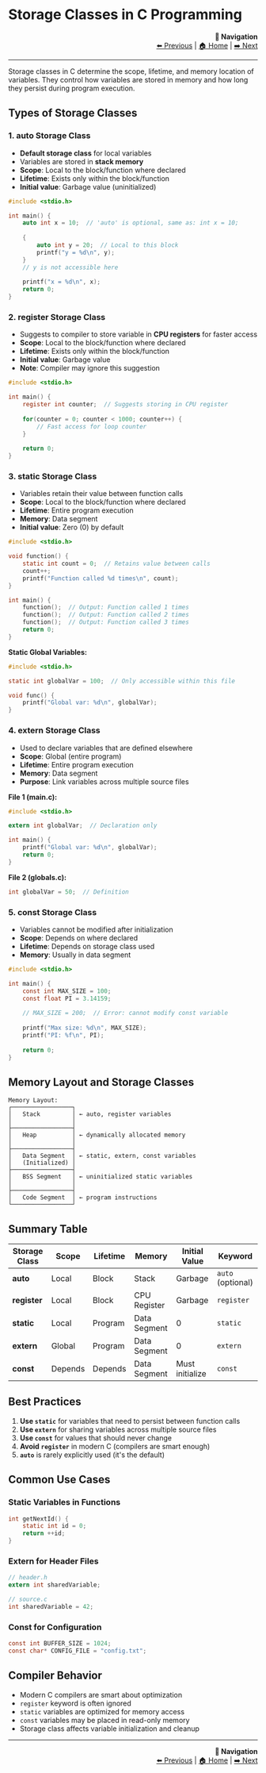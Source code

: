 # Storage Classes in C Programming

<div align="right">

**🧭 Navigation**  
[⬅️ Previous](18_file_handling.md) | [🏠 Home](README.md) | [➡️ Next](20_typedef.md)

</div>

---


Storage classes in C determine the scope, lifetime, and memory location of variables. They control how variables are stored in memory and how long they persist during program execution.

## Types of Storage Classes

### 1. **auto** Storage Class
- **Default storage class** for local variables
- Variables are stored in **stack memory**
- **Scope**: Local to the block/function where declared
- **Lifetime**: Exists only within the block/function
- **Initial value**: Garbage value (uninitialized)

```c
#include <stdio.h>

int main() {
    auto int x = 10;  // 'auto' is optional, same as: int x = 10;
    
    {
        auto int y = 20;  // Local to this block
        printf("y = %d\n", y);
    }
    // y is not accessible here
    
    printf("x = %d\n", x);
    return 0;
}
```

### 2. **register** Storage Class
- Suggests to compiler to store variable in **CPU registers** for faster access
- **Scope**: Local to the block/function where declared
- **Lifetime**: Exists only within the block/function
- **Initial value**: Garbage value
- **Note**: Compiler may ignore this suggestion

```c
#include <stdio.h>

int main() {
    register int counter;  // Suggests storing in CPU register
    
    for(counter = 0; counter < 1000; counter++) {
        // Fast access for loop counter
    }
    
    return 0;
}
```

### 3. **static** Storage Class
- Variables retain their value between function calls
- **Scope**: Local to the block/function where declared
- **Lifetime**: Entire program execution
- **Memory**: Data segment
- **Initial value**: Zero (0) by default

```c
#include <stdio.h>

void function() {
    static int count = 0;  // Retains value between calls
    count++;
    printf("Function called %d times\n", count);
}

int main() {
    function();  // Output: Function called 1 times
    function();  // Output: Function called 2 times
    function();  // Output: Function called 3 times
    return 0;
}
```

**Static Global Variables:**
```c
#include <stdio.h>

static int globalVar = 100;  // Only accessible within this file

void func() {
    printf("Global var: %d\n", globalVar);
}
```

### 4. **extern** Storage Class
- Used to declare variables that are defined elsewhere
- **Scope**: Global (entire program)
- **Lifetime**: Entire program execution
- **Memory**: Data segment
- **Purpose**: Link variables across multiple source files

**File 1 (main.c):**
```c
#include <stdio.h>

extern int globalVar;  // Declaration only

int main() {
    printf("Global var: %d\n", globalVar);
    return 0;
}
```

**File 2 (globals.c):**
```c
int globalVar = 50;  // Definition
```

### 5. **const** Storage Class
- Variables cannot be modified after initialization
- **Scope**: Depends on where declared
- **Lifetime**: Depends on storage class used
- **Memory**: Usually in data segment

```c
#include <stdio.h>

int main() {
    const int MAX_SIZE = 100;
    const float PI = 3.14159;
    
    // MAX_SIZE = 200;  // Error: cannot modify const variable
    
    printf("Max size: %d\n", MAX_SIZE);
    printf("PI: %f\n", PI);
    
    return 0;
}
```

## Memory Layout and Storage Classes

```
Memory Layout:
┌─────────────────┐
│   Stack         │ ← auto, register variables
│                 │
├─────────────────┤
│   Heap          │ ← dynamically allocated memory
│                 │
├─────────────────┤
│   Data Segment  │ ← static, extern, const variables
│   (Initialized) │
├─────────────────┤
│   BSS Segment   │ ← uninitialized static variables
│                 │
├─────────────────┤
│   Code Segment  │ ← program instructions
└─────────────────┘
```

## Summary Table

| Storage Class | Scope | Lifetime | Memory | Initial Value | Keyword |
|---------------|-------|----------|---------|---------------|---------|
| **auto** | Local | Block | Stack | Garbage | `auto` (optional) |
| **register** | Local | Block | CPU Register | Garbage | `register` |
| **static** | Local | Program | Data Segment | 0 | `static` |
| **extern** | Global | Program | Data Segment | 0 | `extern` |
| **const** | Depends | Depends | Data Segment | Must initialize | `const` |

## Best Practices

1. **Use `static`** for variables that need to persist between function calls
2. **Use `extern`** for sharing variables across multiple source files
3. **Use `const`** for values that should never change
4. **Avoid `register`** in modern C (compilers are smart enough)
5. **`auto`** is rarely explicitly used (it's the default)

## Common Use Cases

### Static Variables in Functions
```c
int getNextId() {
    static int id = 0;
    return ++id;
}
```

### Extern for Header Files
```c
// header.h
extern int sharedVariable;

// source.c
int sharedVariable = 42;
```

### Const for Configuration
```c
const int BUFFER_SIZE = 1024;
const char* CONFIG_FILE = "config.txt";
```

## Compiler Behavior

- Modern C compilers are smart about optimization
- `register` keyword is often ignored
- `static` variables are optimized for memory access
- `const` variables may be placed in read-only memory
- Storage class affects variable initialization and cleanup


---

<div align="right">

**🧭 Navigation**  
[⬅️ Previous](18_file_handling.md) | [🏠 Home](README.md) | [➡️ Next](20_typedef.md)

</div>